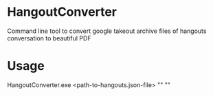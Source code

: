 # HangoutConverter
Command line tool to convert google takeout archive files of hangouts conversation to beautiful PDF

# Usage
HangoutConverter.exe <path-to-hangouts.json-file> \"<name-of-first-person>\" \"<name-of-second-person>\" <pdf-file-name> 
